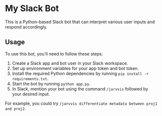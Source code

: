 # My Slack Bot

This is a Python-based Slack bot that can interpret various user inputs and respond accordingly.

## Usage

To use this bot, you'll need to follow these steps:

1. Create a Slack app and bot user in your Slack workspace.
2. Set up environment variables for your app token and bot token.
3. Install the required Python dependencies by running `pip install -r requirements.txt`.
4. Start the bot by running `python app.py`.
5. In Slack, mention your bot using the command `/jarvvis` followed by your desired input.

For example, you could try `/jarvvis differentiate metadata between proj1 and proj2`.
